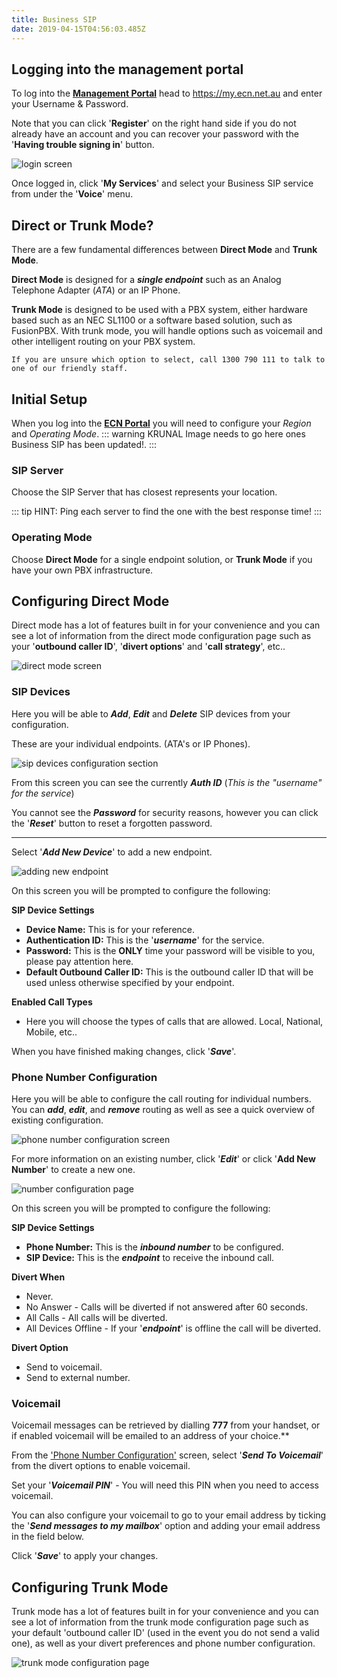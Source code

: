 ```yaml
---
title: Business SIP
date: 2019-04-15T04:56:03.485Z
---
```

## Logging into the management portal

To log into the [**Management Portal**](https://my.ecn.net.au) head to https://my.ecn.net.au and enter your Username & Password.

Note that you can click '**Register**' on the right hand side if you do not already have an account and you can recover your password with the '**Having trouble signing in**' button.

![login screen](/images/screen-shot-2019-04-15-at-2.49.17-pm.png)

Once logged in, click '**My Services**' and select your Business SIP service from under the '**Voice**' menu.

## Direct or Trunk Mode?

There are a few fundamental differences between **Direct Mode** and **Trunk Mode**.

**Direct Mode** is designed for a _**single endpoint**_ such as an Analog Telephone Adapter (_ATA_) or an IP Phone.

**Trunk Mode** is designed to be used with a PBX system, either hardware based such as an NEC SL1100 or a software based solution, such as FusionPBX.
With trunk mode, you will handle options such as voicemail and other intelligent routing on your PBX system.

`If you are unsure which option to select, call 1300 790 111 to talk to one of our friendly staff.`

## Initial Setup

When you log into the [**ECN Portal**](https://my.ecn.net.au) you will need to configure your _Region_ and _Operating Mode_.
::: warning KRUNAL
Image needs to go here ones Business SIP has been updated!.
:::

### SIP Server

Choose the SIP Server that has closest represents your location.

::: tip HINT:
Ping each server to find the one with the best response time!
:::

### Operating Mode

Choose **Direct Mode** for a single endpoint solution, or **Trunk Mode** if you have your own PBX infrastructure.

## Configuring Direct Mode

Direct mode has a lot of features built in for your convenience and you can see a lot of information from the direct mode configuration page such as your '**outbound caller ID**', '**divert options**' and '**call strategy**', etc..

![direct mode screen](/images/business_sip_direct_mode1.png)

### SIP Devices

Here you will be able to _**Add**_, _**Edit**_ and _**Delete**_ SIP devices from your configuration.

These are your individual endpoints. (ATA's or IP Phones).

![sip devices configuration section](/images/business_sip_direct_sip_devices.png)

From this screen you can see the currently **_Auth ID_** (_This is the "username" for the service_)

You cannot see the **_Password_** for security reasons, however you can click the '**_Reset_**' button to reset a forgotten password.

- - -

Select '**_Add New Device_**' to add a new endpoint.

![adding new endpoint](/images/business_sip_direct_new_device.png)

On this screen you will be prompted to configure the following:

**SIP Device Settings**

* **Device Name:** This is for your reference.
* **Authentication ID:** This is the '_**username**_' for the service.
* **Password:** This is the **ONLY** time your password will be visible to you, please pay attention here.
* **Default Outbound Caller ID:** This is the outbound caller ID that will be used unless otherwise specified by your endpoint.

**Enabled Call Types**

* Here you will choose the types of calls that are allowed. Local, National, Mobile, etc..

When you have finished making changes, click '_**Save**_'.

### Phone Number Configuration

Here you will be able to configure the call routing for individual numbers. You can _**add**_, _**edit**_, and _**remove**_ routing as well as see a quick overview of existing configuration.

![phone number configuration screen](/images/business_sip_direct_phone_numbers.png)

For more information on an existing number, click '_**Edit**_' or click '**Add New Number**' to create a new one.

![number configuration page](/images/business_sip_direct_number_configuration2.png)

On this screen you will be prompted to configure the following:

**SIP Device Settings**

* **Phone Number:** This is the _**inbound number**_ to be configured.
* **SIP Device:** This is the _**endpoint**_ to receive the inbound call.

**Divert When**

* Never.
* No Answer - Calls will be diverted if not answered after 60 seconds.
* All Calls - All calls will be diverted.
* All Devices Offline - If your '**_endpoint_**' is offline the call will be diverted.

**Divert Option**

* Send to voicemail.
* Send to external number.

### **Voicemail**

Voicemail messages can be retrieved by dialling **777** from your handset, or if enabled voicemail will be emailed to an address of your choice.\*\*

From the ['Phone Number Configuration'](#phone-number-configuration) screen, select '**_Send To Voicemail_**' from the divert options to enable voicemail.

Set your '**_Voicemail PIN_**' - You will need this PIN when you need to access voicemail.

You can also configure your voicemail to go to your email address by ticking the '**_Send messages to my mailbox_**' option and adding your email address in the field below.

Click '**_Save_**' to apply your changes.

## Configuring Trunk Mode

Trunk mode has a lot of features built in for your convenience and you can see a lot of information from the trunk mode configuration page such as your default 'outbound caller ID' (used in the event you do not send a valid one), as well as your divert preferences and phone number configuration.


![trunk mode configuration page](/images/business_sip__trunk_mode.png)



